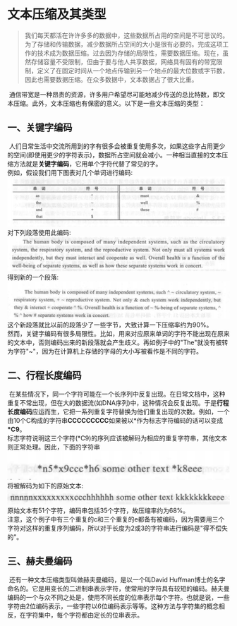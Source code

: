 # 文本压缩及其类型
>我们每天都活在许许多多的数据中，这些数据所占用的空间是不可思议的。为了存储和传输数据，减少数据所占空间的大小是很有必要的。完成这项工作的技术成为数据压缩。过去因为存储的局限性，需要数据压缩。现在，虽然存储容量不受限制，但由于要与他人共享数据，网络具有固有的带宽限制，定义了在固定时间从一个地点传输到另一个地点的最大位数或字节数，因此也需要数据压缩。在众多数据中，文本数据占了很大比重。

&nbsp;通信带宽是一种昂贵的资源，许多用户希望尽可能地减少传送的总比特数，即文本压缩。此外，文本压缩也有保密的意义。以下是一些文本压缩的类型：
## 一、关键字编码
&nbsp;人们日常生活中交流所用到的字有很多会被重复使用多次，如果这些字占用更少的空间(即使用更少的字符表示)，数据所占空间就会减小。一种相当直接的文本压缩方法就是**关键字编码**，它用单个字符代替了常见的字。
<br/>例如，假设我们用下图表对几个单词进行编码:
![](images\lab04\1.PNG)
<br/>对下列段落使用此编码:
![](images\lab04\2.PNG)
<br/>得到新的一个段落:
![](images\lab04\3.PNG)
<br/>这个新段落就比以前的段落少了一些字节，大致计算一下压缩率约为90%。
<br/>然而，关键字编码有很多局限性。比如，用来对应原来单词的字符不能出现在原来的文本中，否则编码出来的新段落就会产生歧义。再如例子中的"The"就没有被转为字符"~"，因为在计算机上存储的字母的大小写被看作是不同的字符。
## 二、行程长度编码
&nbsp;在某些情况下，同一个字符可能在一个长序列中反复出现。在日常文档中，这种重复不常出现，但在大的数据流(如DNA序列)中，这种情况会反复出现。于是**行程长度编码**应运而生，它把一系列重复字符替换为他们重复出现的次数。例如，一个由10个C构成的字符串**CCCCCCCCC**如果被以*作为标志字符编码的话可以变成<b>*C9</b>。
<br/>标志字符说明这三个字符(*C9)的序列应该被解码为相应的重复字符串，其他文本则正常处理。因此，下面的字符串
![](images\lab04\4.PNG)
<br/>将被解码为如下的原始文本:
![](images\lab04\5.PNG)
<br/>原始文本有51个字符，编码串包括35个字符，故压缩率约为68%。
<br/>注意，这个例子中有三个重复的c和三个重复的e都备有被编码，因为需要用三个字符对这样的重复序列编码，所以对于长度为2或3的字符串进行编码是"得不偿失的"。
## 三、赫夫曼编码
&nbsp;还有一种文本压缩类型叫做赫夫曼编码，是以一个叫David Huffman博士的名字命名的。它是用变长的二进制串表示字符，使常用的字符具有较短的编码。赫夫曼编码的一个与众不同之处是，使用不同长度的位串表示每个字符。也就是说，一些字符由2位编码表示，一些字符以6位编码表示等等。这种方法与字符集的概念相反，在字符集中，每个字符都由定长的位串表示。
